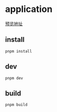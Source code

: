 # application

[预览地址](https://storeservices-1300692052.cos.ap-nanjing.myqcloud.com/dist/index.html)

## install

```
pnpm install
```

## dev

```
pnpm dev
```

## build

```
pnpm build
```
